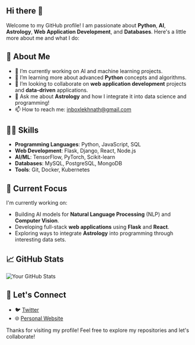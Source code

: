 ## Hi there 👋

Welcome to my GitHub profile! I am passionate about **Python**, **AI**, **Astrology**, **Web Application Development**, and **Databases**. Here's a little more about me and what I do:

## 🚀 About Me

- 🔭 I’m currently working on AI and machine learning projects.
- 🌱 I’m learning more about advanced **Python** concepts and algorithms.
- 👯 I’m looking to collaborate on **web application development** projects and **data-driven** applications.
- 💬 Ask me about **Astrology** and how I integrate it into data science and programming!
- 📫 How to reach me: [inboxlekhnath@gmail.com](mailto:inboxlekhnath@gmail.com)

## 🧑‍💻 Skills

- **Programming Languages**: Python, JavaScript, SQL
- **Web Development**: Flask, Django, React, Node.js
- **AI/ML**: TensorFlow, PyTorch, Scikit-learn
- **Databases**: MySQL, PostgreSQL, MongoDB
- **Tools**: Git, Docker, Kubernetes

## 🌱 Current Focus

I'm currently working on:
- Building AI models for **Natural Language Processing** (NLP) and **Computer Vision**.
- Developing full-stack **web applications** using **Flask** and **React**.
- Exploring ways to integrate **Astrology** into programming through interesting data sets.

## 📈 GitHub Stats

![Your GitHub Stats](https://github-readme-stats.vercel.app/api?username=lekhnath&show_icons=true&hide_title=true&count_private=true&hide=prs&theme=tokyonight)

## 🔗 Let's Connect

- 🐦 [Twitter](https://twitter.com/lekhnathrijal)
- 🌐 [Personal Website](https://lekhnathrijal.com.np)

Thanks for visiting my profile! Feel free to explore my repositories and let's collaborate!
